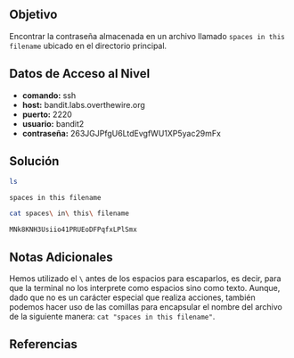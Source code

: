 ## Objetivo
Encontrar la contraseña almacenada en un archivo llamado `spaces in this filename` ubicado en el directorio principal.

## Datos de Acceso al Nivel
- **comando:** ssh
- **host:** bandit.labs.overthewire.org
- **puerto:** 2220
- **usuario:** bandit2
- **contraseña:** 263JGJPfgU6LtdEvgfWU1XP5yac29mFx

## Solución
```bash
ls
```
```text
spaces in this filename
```
```bash
cat spaces\ in\ this\ filename
```
```text
MNk8KNH3Usiio41PRUEoDFPqfxLPlSmx
```

## Notas Adicionales
Hemos utilizado el `\` antes de los espacios para escaparlos, es decir, para que la terminal no los interprete como espacios sino como texto. Aunque, dado que no es un carácter especial que realiza acciones, también podemos hacer uso de las comillas para encapsular el nombre del archivo de la siguiente manera: `cat "spaces in this filename"`.
## Referencias